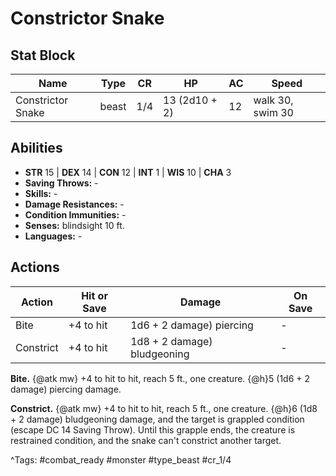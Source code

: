 # Constrictor Snake

## Stat Block

| Name | Type | CR | HP | AC | Speed |
|------|------|----|----|----|-------|
| Constrictor Snake | beast | 1/4 | 13 (2d10 + 2) | 12 | walk 30, swim 30 |

## Abilities

- **STR** 15 | **DEX** 14 | **CON** 12 | **INT** 1 | **WIS** 10 | **CHA** 3
- **Saving Throws:** -  
- **Skills:** -  
- **Damage Resistances:** -  
- **Condition Immunities:** -  
- **Senses:** blindsight 10 ft.  
- **Languages:** -


## Actions

| Action | Hit or Save | Damage | On Save |
|--------|--------------|--------|----------|
| Bite | +4 to hit | 1d6 + 2 damage) piercing | - |
| Constrict | +4 to hit | 1d8 + 2 damage) bludgeoning | - |

**Bite.** {@atk mw} +4 to hit to hit, reach 5 ft., one creature. {@h}5 (1d6 + 2 damage) piercing damage.

**Constrict.** {@atk mw} +4 to hit to hit, reach 5 ft., one creature. {@h}6 (1d8 + 2 damage) bludgeoning damage, and the target is grappled condition (escape DC 14 Saving Throw). Until this grapple ends, the creature is restrained condition, and the snake can't constrict another target.


^Tags: #combat_ready #monster #type_beast #cr_1/4